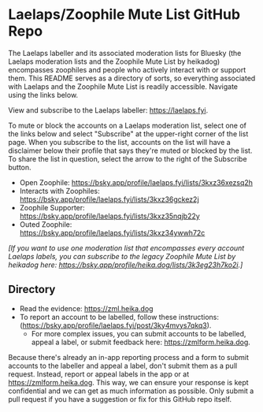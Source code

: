 # Laelaps/Zoophile Mute List GitHub Repo

The Laelaps labeller and its associated moderation lists for Bluesky (the Laelaps moderation lists and the Zoophile Mute List by heikadog) encompasses zoophiles and people who actively interact with or support them. This README serves as a directory of sorts, so everything associated with Laelaps and the Zoophile Mute List is readily accessible. Navigate using the links below.

View and subscribe to the Laelaps labeller: <https://laelaps.fyi>.

To mute or block the accounts on a Laelaps moderation list, select one of the links below and select "Subscribe" at the upper-right corner of the list page. When you subscribe to the list, accounts on the list will have a disclaimer below their profile that says they're muted or blocked by the list. To share the list in question, select the arrow to the right of the Subscribe button.

- Open Zoophile: <https://bsky.app/profile/laelaps.fyi/lists/3kxz36xezsq2h>
- Interacts with Zoophiles: <https://bsky.app/profile/laelaps.fyi/lists/3kxz36gckez2j>
- Zoophile Supporter: <https://bsky.app/profile/laelaps.fyi/lists/3kxz35nqjb22y>
- Outed Zoophile: <https://bsky.app/profile/laelaps.fyi/lists/3kxz34ywwh72c>

_[If you want to use one moderation list that encompasses every account Laelaps labels, you can subscribe to the legacy Zoophile Mute List by heikadog here: <https://bsky.app/profile/heika.dog/lists/3k3eg23h7ko2i>.]_

## Directory

- Read the evidence: <https://zml.heika.dog>
- To report an account to be labelled, follow these instructions: (<https://bsky.app/profile/laelaps.fyi/post/3ky4mvys7qkq3>).
  - For more complex issues, you can submit accounts to be labelled, appeal a label, or submit feedback here: <https://zmlform.heika.dog>.

Because there's already an in-app reporting process and a form to submit accounts to the labeller and appeal a label, don't submit them as a pull request. Instead, report or appeal labels in the app or at <https://zmlform.heika.dog>. This way, we can ensure your response is kept confidential and we can get as much information as possible. Only submit a pull request if you have a suggestion or fix for this GitHub repo itself.
